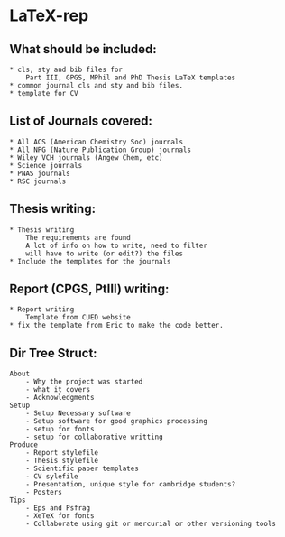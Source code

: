 LaTeX-rep
=========

What should be included:
-----------------
    * cls, sty and bib files for
        Part III, GPGS, MPhil and PhD Thesis LaTeX templates
    * common journal cls and sty and bib files.
    * template for CV

List of Journals covered:
-------------------------
    * All ACS (American Chemistry Soc) journals
    * All NPG (Nature Publication Group) journals
    * Wiley VCH journals (Angew Chem, etc)
    * Science journals
    * PNAS journals
    * RSC journals

Thesis writing:
-----------------
    * Thesis writing
        The requirements are found
        A lot of info on how to write, need to filter
        will have to write (or edit?) the files
    * Include the templates for the journals

Report (CPGS, PtIII) writing:
--------------
    * Report writing
        Template from CUED website
    * fix the template from Eric to make the code better.

Dir Tree Struct:
----
    About 
        - Why the project was started
        - what it covers
        - Acknowledgments
    Setup
        - Setup Necessary software
        - Setup software for good graphics processing
        - setup for fonts
        - setup for collaborative writting
    Produce
        - Report stylefile
        - Thesis stylefile
        - Scientific paper templates
        - CV sylefile
        - Presentation, unique style for cambridge students?
        - Posters
    Tips
        - Eps and Psfrag
        - XeTeX for fonts
        - Collaborate using git or mercurial or other versioning tools


